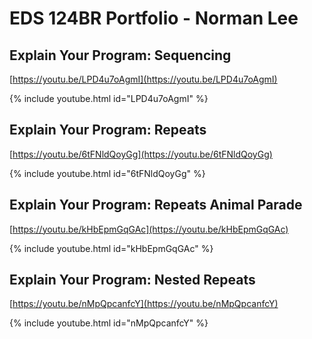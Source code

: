 # EDS 124BR Portfolio - Norman Lee

## Explain Your Program: Sequencing

[https://youtu.be/LPD4u7oAgmI](https://youtu.be/LPD4u7oAgmI) 

{% include youtube.html id="LPD4u7oAgmI" %}

## Explain Your Program: Repeats

[https://youtu.be/6tFNldQoyGg](https://youtu.be/6tFNldQoyGg) 

{% include youtube.html id="6tFNldQoyGg" %}  

## Explain Your Program: Repeats Animal Parade

[https://youtu.be/kHbEpmGqGAc](https://youtu.be/kHbEpmGqGAc) 

{% include youtube.html id="kHbEpmGqGAc" %} 

## Explain Your Program: Nested Repeats

[https://youtu.be/nMpQpcanfcY](https://youtu.be/nMpQpcanfcY) 

{% include youtube.html id="nMpQpcanfcY" %}  
